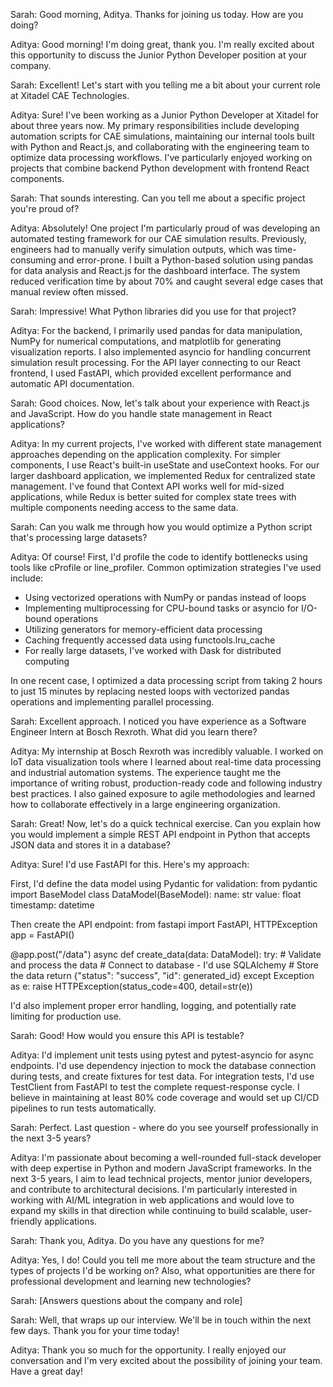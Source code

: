 Sarah: Good morning, Aditya. Thanks for joining us today. How are you doing?

  Aditya: Good morning! I'm doing great, thank you. I'm really excited about this opportunity to discuss the Junior
   Python Developer position at your company.

  Sarah: Excellent! Let's start with you telling me a bit about your current role at Xitadel CAE Technologies.

  Aditya: Sure! I've been working as a Junior Python Developer at Xitadel for about three years now. My primary
  responsibilities include developing automation scripts for CAE simulations, maintaining our internal tools built
  with Python and React.js, and collaborating with the engineering team to optimize data processing workflows. I've
   particularly enjoyed working on projects that combine backend Python development with frontend React components.

  Sarah: That sounds interesting. Can you tell me about a specific project you're proud of?

  Aditya: Absolutely! One project I'm particularly proud of was developing an automated testing framework for our
  CAE simulation results. Previously, engineers had to manually verify simulation outputs, which was time-consuming
   and error-prone. I built a Python-based solution using pandas for data analysis and React.js for the dashboard
  interface. The system reduced verification time by about 70% and caught several edge cases that manual review
  often missed.

  Sarah: Impressive! What Python libraries did you use for that project?

  Aditya: For the backend, I primarily used pandas for data manipulation, NumPy for numerical computations, and
  matplotlib for generating visualization reports. I also implemented asyncio for handling concurrent simulation
  result processing. For the API layer connecting to our React frontend, I used FastAPI, which provided excellent
  performance and automatic API documentation.

  Sarah: Good choices. Now, let's talk about your experience with React.js and JavaScript. How do you handle state
  management in React applications?

  Aditya: In my current projects, I've worked with different state management approaches depending on the
  application complexity. For simpler components, I use React's built-in useState and useContext hooks. For our
  larger dashboard application, we implemented Redux for centralized state management. I've found that Context API
  works well for mid-sized applications, while Redux is better suited for complex state trees with multiple
  components needing access to the same data.

  Sarah: Can you walk me through how you would optimize a Python script that's processing large datasets?

  Aditya: Of course! First, I'd profile the code to identify bottlenecks using tools like cProfile or
  line_profiler. Common optimization strategies I've used include:
  - Using vectorized operations with NumPy or pandas instead of loops
  - Implementing multiprocessing for CPU-bound tasks or asyncio for I/O-bound operations
  - Utilizing generators for memory-efficient data processing
  - Caching frequently accessed data using functools.lru_cache
  - For really large datasets, I've worked with Dask for distributed computing

  In one recent case, I optimized a data processing script from taking 2 hours to just 15 minutes by replacing
  nested loops with vectorized pandas operations and implementing parallel processing.

  Sarah: Excellent approach. I noticed you have experience as a Software Engineer Intern at Bosch Rexroth. What did
   you learn there?

  Aditya: My internship at Bosch Rexroth was incredibly valuable. I worked on IoT data visualization tools where I
  learned about real-time data processing and industrial automation systems. The experience taught me the
  importance of writing robust, production-ready code and following industry best practices. I also gained exposure
   to agile methodologies and learned how to collaborate effectively in a large engineering organization.

  Sarah: Great! Now, let's do a quick technical exercise. Can you explain how you would implement a simple REST API
   endpoint in Python that accepts JSON data and stores it in a database?

  Aditya: Sure! I'd use FastAPI for this. Here's my approach:

  First, I'd define the data model using Pydantic for validation:
  from pydantic import BaseModel
  class DataModel(BaseModel):
      name: str
      value: float
      timestamp: datetime

  Then create the API endpoint:
  from fastapi import FastAPI, HTTPException
  app = FastAPI()

  @app.post("/data")
  async def create_data(data: DataModel):
      try:
          # Validate and process the data
          # Connect to database - I'd use SQLAlchemy
          # Store the data
          return {"status": "success", "id": generated_id}
      except Exception as e:
          raise HTTPException(status_code=400, detail=str(e))

  I'd also implement proper error handling, logging, and potentially rate limiting for production use.

  Sarah: Good! How would you ensure this API is testable?

  Aditya: I'd implement unit tests using pytest and pytest-asyncio for async endpoints. I'd use dependency
  injection to mock the database connection during tests, and create fixtures for test data. For integration tests,
   I'd use TestClient from FastAPI to test the complete request-response cycle. I believe in maintaining at least
  80% code coverage and would set up CI/CD pipelines to run tests automatically.

  Sarah: Perfect. Last question - where do you see yourself professionally in the next 3-5 years?

  Aditya: I'm passionate about becoming a well-rounded full-stack developer with deep expertise in Python and
  modern JavaScript frameworks. In the next 3-5 years, I aim to lead technical projects, mentor junior developers,
  and contribute to architectural decisions. I'm particularly interested in working with AI/ML integration in web
  applications and would love to expand my skills in that direction while continuing to build scalable,
  user-friendly applications.

  Sarah: Thank you, Aditya. Do you have any questions for me?

  Aditya: Yes, I do! Could you tell me more about the team structure and the types of projects I'd be working on?
  Also, what opportunities are there for professional development and learning new technologies?

  Sarah: [Answers questions about the company and role]

  Sarah: Well, that wraps up our interview. We'll be in touch within the next few days. Thank you for your time
  today!

  Aditya: Thank you so much for the opportunity. I really enjoyed our conversation and I'm very excited about the
  possibility of joining your team. Have a great day!